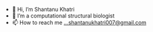 - 👋 Hi, I’m Shantanu Khatri
- 👀 I’m a computational structural biologist
- 📫 How to reach me ...shantanukhatri007@gmail.com
